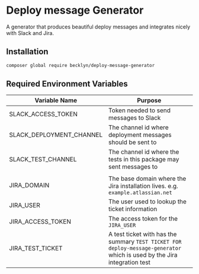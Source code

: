 Deploy message Generator
========================

A generator that produces beautiful deploy messages and integrates nicely with Slack and Jira.

Installation
------------

```bash
composer global require becklyn/deploy-message-generator
```

Required Environment Variables
------------------------------

| Variable Name            | Purpose |
| ------------------------ | ------------------------------------------------------------------------------------------------------------------------ |
| SLACK_ACCESS_TOKEN       | Token needed to send messages to Slack                                                                                   |
| SLACK_DEPLOYMENT_CHANNEL | The channel id where deployment messages should be sent to                                                               |
| SLACK_TEST_CHANNEL       | The channel id where the tests in this package may sent messages to                                                      |
|                          |                                                                                                                          |
| JIRA_DOMAIN              | The base domain where the Jira installation lives. e.g. `example.atlassian.net`                                          |
| JIRA_USER                | The user used to lookup the ticket information                                                                           |
| JIRA_ACCESS_TOKEN        | The access token for the `JIRA_USER`                                                                                     | 
| JIRA_TEST_TICKET         | A test ticket with has the summary `TEST TICKET FOR deploy-message-generator` which is used by the Jira integration test |
